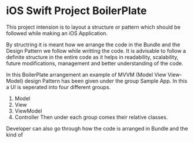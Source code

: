 # iOS Swift Project BoilerPlate

This project intension is to layout a structure or pattern which should be followed while making an iOS Application.

By structring it is meant how we arrange the code in the Bundle and the Design Pattern we follow while writting the code.
It is advisable to follow a definite structure in the entire code as it helps in readability, scalability, future modifications, management and better understanding of the code.

In this BoilerPlate arrangement an example of MVVM (Model View View-Model) design Pattern has been given under the group Sample App. In this a UI is seperated into four different groups.
1. Model
2. View
3. ViewModel
4. Controller
Then under each group comes their relative classes.

Developer can also go through how the code is arranged in Bundle and the kind of
